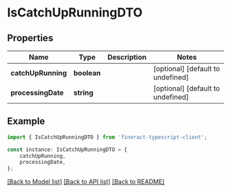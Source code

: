 # IsCatchUpRunningDTO


## Properties

Name | Type | Description | Notes
------------ | ------------- | ------------- | -------------
**catchUpRunning** | **boolean** |  | [optional] [default to undefined]
**processingDate** | **string** |  | [optional] [default to undefined]

## Example

```typescript
import { IsCatchUpRunningDTO } from 'fineract-typescript-client';

const instance: IsCatchUpRunningDTO = {
    catchUpRunning,
    processingDate,
};
```

[[Back to Model list]](../README.md#documentation-for-models) [[Back to API list]](../README.md#documentation-for-api-endpoints) [[Back to README]](../README.md)
